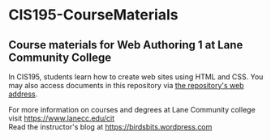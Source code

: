 # CIS195-CourseMaterials
## Course materials for Web Authoring 1 at Lane Community College
In CIS195, students learn how to create web sites using HTML and CSS. You may also access documents in this repository via [the repository's web address](https://lcc-cit.github.io/CIS195-CourseMaterials/index.html).

For more information on courses and degrees at Lane Community college visit https://www.lanecc.edu/cit  
Read the instructor's blog at https://birdsbits.wordpress.com

